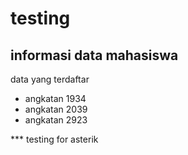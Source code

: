 # testing
informasi data mahasiswa
--
data yang terdaftar
- angkatan 1934
- angkatan 2039
- angkatan 2923

**\* testing for asterik
